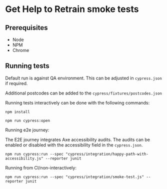 # Get Help to Retrain smoke tests

## Prerequisites

- Node
- NPM
- Chrome

## Running tests

Default run is against QA environment.  This can be adjusted in `cypress.json` if required.

Additional postcodes can be added to the `cypress/fixtures/postcodes.json`

Running tests interactively can be done with the following commands:

`npm install`

`npm run cypress:open`

Running e2e journey:

The E2E journey integrates Axe accessibility audits.  The audits can be enabled or disabled with the 
accessibility field in the `cypress.json`.

`npm run cypress:run --spec "cypress/integration/happy-path-with-accessibility.js" --reporter junit`

Running from CI/non-interactively:

`npm run cypress:run --spec "cypress/integration/smoke-test.js" --reporter junit`